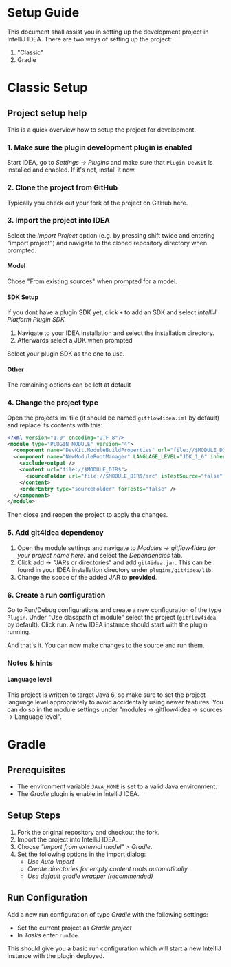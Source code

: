 # Setup Guide
This document shall assist you in setting up the development project in IntelliJ IDEA. There are two ways of setting up the project:
1. "Classic"
2. Gradle

# Classic Setup

## Project setup help

This is a quick overview how to setup the project for development.

### 1. Make sure the plugin development plugin is enabled  

Start IDEA, go to *Settings -> Plugins* and make sure that `Plugin DevKit` is installed and enabled.
If it's not, install it now.

### 2. Clone the project from GitHub

Typically you check out your fork of the project on GitHub here.

### 3. Import the project into IDEA 

Select the *Import Project* option (e.g. by pressing shift twice and entering "import project") 
and navigate to the cloned repository directory when prompted. 

#### Model

Chose "From existing sources" when prompted for a model.

#### SDK Setup 

If you dont have a plugin SDK yet, click `+` to add an SDK and select *IntelliJ Platform Plugin SDK*
    
1. Navigate to your IDEA installation and select the installation directory.
2. Afterwards select a JDK when prompted
    
Select your plugin SDK as the one to use.

#### Other

The remaining options can be left at default
    
### 4. Change the project type

Open the projects iml file (it should be named `gitflow4idea.iml` by default) and replace its contents with this:

```xml
<?xml version="1.0" encoding="UTF-8"?>
<module type="PLUGIN_MODULE" version="4">
  <component name="DevKit.ModuleBuildProperties" url="file://$MODULE_DIR$/META-INF/plugin.xml" />
  <component name="NewModuleRootManager" LANGUAGE_LEVEL="JDK_1_6" inherit-compiler-output="true">
    <exclude-output />
    <content url="file://$MODULE_DIR$">
      <sourceFolder url="file://$MODULE_DIR$/src" isTestSource="false" />
    </content>
    <orderEntry type="sourceFolder" forTests="false" />
  </component>
</module>
```

Then close and reopen the project to apply the changes.

### 5. Add git4idea dependency

1. Open the module settings and navigate to *Modules -> gitflow4idea (or your project name here)* and select the *Dependencies* tab. 
2. Click add -> "JARs or directories" and add `git4idea.jar`.
    This can be found in your IDEA installation directory under `plugins/git4idea/lib`.
3. Change the scope of the added JAR to **provided**.

### 6. Create a run configuration

Go to Run/Debug configurations and create a new configuration of the type `Plugin`. Under "Use classpath of module" select the project (`gitflow4idea` by default).
Click run. A new IDEA instance should start with the plugin running. 

And that's it. You can now make changes to the source and run them.

### Notes & hints

#### Language level

This project is written to target Java 6, so make sure to set the project language level appropriately
 to avoid accidentally using newer features. You can do so in the module settings under "modules -> gitflow4idea -> sources -> Language level".

# Gradle

## Prerequisites
- The environment variable `JAVA_HOME` is set to a valid Java environment.
- The *Gradle* plugin is enable in IntelliJ IDEA.

## Setup Steps
1. Fork the original repository and checkout the fork.
2. Import the project into IntelliJ IDEA.
3. Choose *"Import from external model" > Gradle*.
4. Set the following options in the import dialog:
    - *Use Auto Import*
    - *Create directories for empty content roots automatically*
    - *Use default gradle wrapper (recommended)*
    
## Run Configuration
Add a new run configuration of type *Gradle* with the following settings:
- Set the current project as *Gradle project*
- In *Tasks* enter `runIde`.

This should give you a basic run configuration which will start a new IntelliJ instance with the plugin deployed.